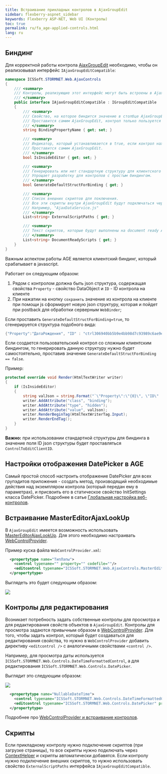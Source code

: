 ```yaml
---
title: Встраивание прикладных контролов в AjaxGroupEdit
sidebar: flexberry-aspnet_sidebar
keywords: Flexberry ASP-NET, Web UI (Контролы)
toc: true
permalink: ru/fa_age-applied-controls.html
lang: ru
---
```


## Биндинг

Для корректной работы контрола [AjaxGroupEdit](fa_ajax-group-edit.html) необходимо, чтобы он реализовывал интерфейс `IAjaxGroupEditCompatible`:

```csharp
namespace ICSSoft.STORMNET.Web.AjaxControls
{
    /// <summary>
    /// Контролы, реализующие этот интерфейс могут быть встроены в AjaxGroupEdit
    /// </summary>
    public interface IAjaxGroupEditCompatible : IGroupEditCompatible
    {
        /// <summary>
        /// Свойство, на которое биндится значение в столбце AjaxGroupEdit. 
        /// Проставится самим AjaxGroupEdit, контрол только пользуется значением.
        /// </summary>
        string BindingPropertyName { get; set; }

        /// <summary>
        /// Индикатор, который устанавливается в true, если контрол находится внутри в AjaxGroupEdit.
        /// Проставится самим AjaxGroupEdit.
        /// </summary>
        bool IsInsideEditor { get; set; }

        /// <summary>
        /// Генерировать или нет стандартную структуру для клиентского биндинга.
        /// Упрощает разработку для контролов с простым биндингом.
        /// </summary>
        bool GenerateDefaultStructForBinding { get; }

        /// <summary>
        /// Список внешних скриптов для поключения.
        /// Все эти скрипты внутри AjaxGroupEdit будут подключаться через ContextHelper.
        /// Например, "AjaxDataService.js"
        /// </summary>
        List<string> ExternalScriptPaths { get; }

        /// <summary>
        /// Текст скриптов, которые будут выполнены на document ready AjaxGroupEdit
        /// </summary>
        List<string> DocumentReadyScripts { get; }
    }
}
```

Важным аспектом работы AGE является клиентский биндинг, который срабатывает в javascript.

Работает он следующим образом: 
1. Рядом с контролом должна быть json структура, содержащая свойства `Property` - свойство DataObject и `ID` - ID контрола на клиенте
2. При нажатии на кнопку `сохранить` значение из контрола на клиенте при помощи js сформирует новую json структуру, которая и пойдет при postback для обработки серверным `WebBinder`;

Если проставить `GenerateDefaultStructForBinding=true`, то сгенерируется структура подобного вида:

```csharp
{"Property":"ДатаРождения", "ID" : "ctrl306940bb5b9e4bb98d7c93989c6ae9ed_ctrlДатаРождения_ctrl"}
```

Если создается пользовательский контрол со сложным клиентским биндингом, то генерировать данную структуру нужно будет самостоятельно, проставив значение `GenerateDefaultStructForBinding == false`.

Пример:

```csharp
protected override void Render(HtmlTextWriter writer)
{
    if (IsInsideEditor)
    {
        string valJson = string.Format("`\"Property\":\"{0}\", \"ID\" : \"{1}\"`", BindingPropertyName, ID + "_ctrl");
        writer.AddAttribute("class", "binding");
        writer.AddAttribute("type", "hidden");
        writer.AddAttribute("value", valJson);
        writer.RenderBeginTag(HtmlTextWriterTag.Input);
        writer.RenderEndTag();
    }
}
```

**Важно:** при использовании стандартной структуры для биндинга в значение поля ID json структуры будет проставляться `ControlToEditClientID`.

## Настройки отображения DatePicker в AGE

Самый простой способ настроить отображение DatePicker для всех групэдитов приложения - создать метод, производящий необходимые действия над экземпляром контрола (который передан ему в параметрах), и присвоить его в статическое свойство InitSettings класса DatePicker. Подробнее в сатье [Глобальная настройка веб-контролов](fa_init-control-settings-delegate.html).

## Встраивание MasterEditorAjaxLookUp

В `AjaxGroupEdit` имеется возможность использовать [MasterEditorAjaxLookUp](fa_master-editor-ajax-lookup.html). Для этого необходимо настраивать [WebControlProvider](fa_master-editor-ajax-lookup.html).

Пример куска файла `WebControlProvider.xml`:

```xml
  <propertytype name="ТипЛапы">
    <control typename="" property="" codefile=""/>
    <editcontrol typename="ICSSoft.STORMNET.Web.AjaxControls.MasterEditorAjaxLookUp" property="SelectedMasterPK" codefile=""/>
  </propertytype>
```

Выглядеть это будет следующим образом:

![](/images/pages/products/flexberry-aspnet/controls/groupedit/wge-ajax-lookup.jpg)

## Контролы для редактирования
Возникает потребность задать собственные контролы для просмотра и для редактирования свойств объектов в `AjaxGroupEdit`. Контролы для просмотра задаются привычным образом в [WebControlProvider](fa_web-control-provider.html). Для того, чтобы задать контрол, который будет создаваться для редактирования свойства, то нужно в `WebControlProvider` добавить директиву `<editcontrol />` с аналогичными свойствами `<control />`.

Например, для просмотра даты используется `ICSSoft.STORMNET.Web.Controls.DateTimeFormattedControl`, а для редактирования `ICSSoft.STORMNET.Web.Controls.DatePicker`.

Выглядит это следующим образом:

![](/images/pages/products/flexberry-aspnet/controls/groupedit/wge-dates.jpg)

```xml
  <propertytype name="NullableDateTime">
    <control typename="ICSSoft.STORMNET.Web.Controls.DateTimeFormattedControl" property="Text" codefile="DateTimeFormattedControl.ascx"/>
    <editcontrol typename="ICSSoft.STORMNET.Web.Controls.DatePicker" property="Text" codefile="DatePicker.ascx"/>
  </propertytype>
```

Подробнее про [WebControlProvider и встраивание контролов](fa_web-control-provider.html).

## Скрипты

Если прикладному контролу нужно подключение скриптов (при загрузке страницы), то все скрипты нужно подключать через [ContextHelper](fa_context-helper.html) и скрипты автоматически добавятся. Если контролу нужно подключение внешних скриптов, то нужно использовать свойство `ExternalScriptPaths` интерфейса `IAjaxGroupEditCompatible`.